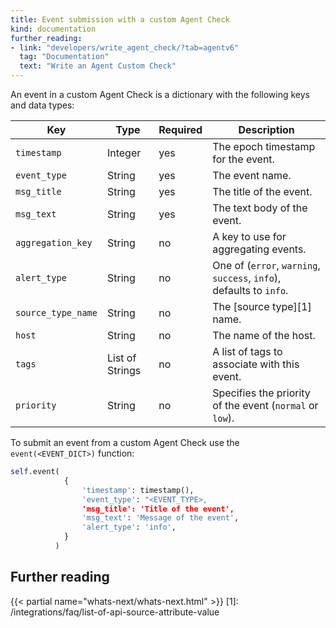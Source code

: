 ```yaml
---
title: Event submission with a custom Agent Check
kind: documentation
further_reading:
- link: "developers/write_agent_check/?tab=agentv6"
  tag: "Documentation"
  text: "Write an Agent Custom Check"
---
```


An event in a custom Agent Check is a dictionary with the following keys and data types:

| Key                | Type            | Required | Description                                                                    |
| -----              | ---             | ----     | ----                                                                           |
| `timestamp`        | Integer         | yes      | The epoch timestamp for the event.                                             |
| `event_type`       | String          | yes      | The event name.                                                                |
| `msg_title`        | String          | yes      | The title of the event.                                                        |
| `msg_text`         | String          | yes      | The text body of the event.                                                    |
| `aggregation_key`  | String          | no       | A key to use for aggregating events.                                           |
| `alert_type`       | String          | no       | One of (`error`, `warning`, `success`, `info`), defaults to `info`.            |
| `source_type_name` | String          | no       | The [source type][1] name. |
| `host`             | String          | no       | The name of the host.                                                          |
| `tags`             | List of Strings | no       | A list of tags to associate with this event.                                   |
| `priority`         | String          | no       | Specifies the priority of the event (`normal` or `low`).                       |

To submit an event from a custom Agent Check use the `event(<EVENT_DICT>)` function:

```python
self.event(
            {
                'timestamp': timestamp(),
                'event_type': "<EVENT_TYPE>,
                'msg_title': 'Title of the event',
                'msg_text': 'Message of the event',
                'alert_type': 'info',
            }
          )
```
## Further reading

{{< partial name="whats-next/whats-next.html" >}}
[1]: /integrations/faq/list-of-api-source-attribute-value
